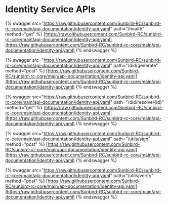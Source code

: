 # Identity Service APIs

{% swagger src="https://raw.githubusercontent.com/Sunbird-RC/sunbird-rc-core/main/api-documentation/identity-api.yaml" path="/health" method="get" %}
[https://raw.githubusercontent.com/Sunbird-RC/sunbird-rc-core/main/api-documentation/identity-api.yaml](https://raw.githubusercontent.com/Sunbird-RC/sunbird-rc-core/main/api-documentation/identity-api.yaml)
{% endswagger %}

{% swagger src="https://raw.githubusercontent.com/Sunbird-RC/sunbird-rc-core/main/api-documentation/identity-api.yaml" path="/did/generate" method="post" %}
[https://raw.githubusercontent.com/Sunbird-RC/sunbird-rc-core/main/api-documentation/identity-api.yaml](https://raw.githubusercontent.com/Sunbird-RC/sunbird-rc-core/main/api-documentation/identity-api.yaml)
{% endswagger %}

{% swagger src="https://raw.githubusercontent.com/Sunbird-RC/sunbird-rc-core/main/api-documentation/identity-api.yaml" path="/did/resolve/{id}" method="get" %}
[https://raw.githubusercontent.com/Sunbird-RC/sunbird-rc-core/main/api-documentation/identity-api.yaml](https://raw.githubusercontent.com/Sunbird-RC/sunbird-rc-core/main/api-documentation/identity-api.yaml)
{% endswagger %}

{% swagger src="https://raw.githubusercontent.com/Sunbird-RC/sunbird-rc-core/main/api-documentation/identity-api.yaml" path="/utils/sign" method="post" %}
[https://raw.githubusercontent.com/Sunbird-RC/sunbird-rc-core/main/api-documentation/identity-api.yaml](https://raw.githubusercontent.com/Sunbird-RC/sunbird-rc-core/main/api-documentation/identity-api.yaml)
{% endswagger %}

{% swagger src="https://raw.githubusercontent.com/Sunbird-RC/sunbird-rc-core/main/api-documentation/identity-api.yaml" path="/utils/verify" method="post" %}
[https://raw.githubusercontent.com/Sunbird-RC/sunbird-rc-core/main/api-documentation/identity-api.yaml](https://raw.githubusercontent.com/Sunbird-RC/sunbird-rc-core/main/api-documentation/identity-api.yaml)
{% endswagger %}
